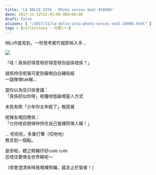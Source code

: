 ```yaml
---
title: 'LA DOLCE VITA - Photo series Seal #10998'
date: 2017-11-12T22:45:00.000+08:00
draft: false
aliases: [ "/2017/11/la-dolce-vita-photo-series-seal-10998.html" ]
tags : [collections - 可愛い〜]
---
```


响Loft度見到，一秒思考都冇就即係入手...  

[![](https://c1.staticflickr.com/5/4548/37616564904_e50d01bc99_z.jpg)](https://c1.staticflickr.com/5/4548/37616564904_e50d01bc99_z.jpg)

「哇！真係好得意呀好得意呀你話係唔係？」  
  
就係拎住呢張可愛到癲嘅白白豬貼紙  
一路隊俾tak睇…  
  
當你以為佢只係會講：  
「真係好似你呀」呢種咁低級嘅窒人方式  
  
未免有啲「少年你太年輕了」嘅感覺  
  
呢條友嘅回應係：  
「乜你咁自戀㗎仲拎住自己張裸照俾人睇！」  
  
… 呃呃呃，多重打擊（哎吔吔）  
無言到一個點。  
  
  
是但啦，總之啲豬仔好cute cute  
忍唔住要俾全世界睇呢～  
  
（唔會澄清係咪我嘅裸照囉，謠言止於智者！）